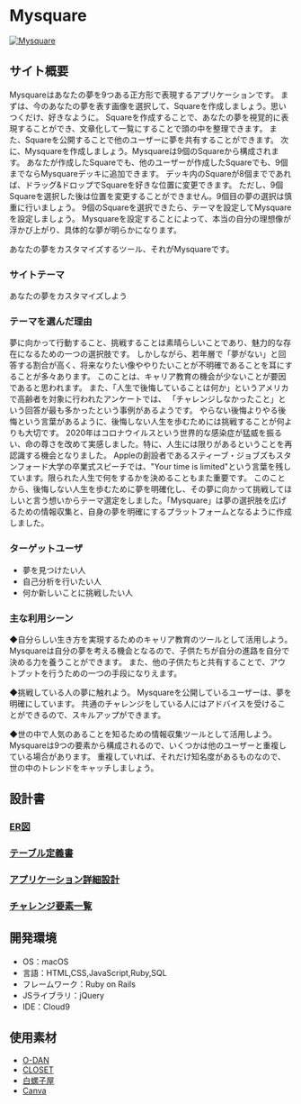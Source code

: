 # Mysquare

[![Mysquare](favicon.jpg)](https://mysquare.work)

## サイト概要
Mysquareはあなたの夢を9つある正方形で表現するアプリケーションです。
まずは、今のあなたの夢を表す画像を選択して、Squareを作成しましょう。思いつくだけ、好きなように。
Squareを作成することで、あなたの夢を視覚的に表現することができ、文章化して一覧にすることで頭の中を整理できます。
また、Squareを公開することで他のユーザーに夢を共有することができます。
次に、Mysquareを作成しましょう。Mysquareは9個のSquareから構成されます。
あなたが作成したSquareでも、他のユーザーが作成したSquareでも、9個までならMysquareデッキに追加できます。
デッキ内のSquareが8個までであれば、ドラッグ&ドロップでSquareを好きな位置に変更できます。
ただし、9個Squareを選択した後は位置を変更することができません。9個目の夢の選択は慎重に行いましょう。
9個のSquareを選択できたら、テーマを設定してMysquareを設定しましょう。
Mysquareを設定することによって、本当の自分の理想像が浮かび上がり、具体的な夢が明らかになります。


あなたの夢をカスタマイズするツール、それがMysquareです。



### サイトテーマ
あなたの夢をカスタマイズしよう


### テーマを選んだ理由
夢に向かって行動すること、挑戦することは素晴らしいことであり、魅力的な存在になるための一つの選択肢です。
しかしながら、若年層で「夢がない」と回答する割合が高く、将来なりたい像ややりたいことが不明確であることを耳にすることが多々あります。
このことは、キャリア教育の機会が少ないことが要因であると思われます。
また、「人生で後悔していることは何か」というアメリカで高齢者を対象に行われたアンケートでは、
「チャレンジしなかったこと」という回答が最も多かったという事例があるようです。
やらない後悔よりやる後悔という言葉があるように、後悔しない人生を歩むためには挑戦することが何よりも大切です。
2020年はコロナウイルスという世界的な感染症が猛威を振るい、命の尊さを改めて実感しました。特に、人生には限りがあるということを再認識する機会となりました。
Appleの創設者であるスティーブ・ジョブズもスタンフォード大学の卒業式スピーチでは、"Your time is limited"という言葉を残しています。限られた人生で何をするかを決めることもまた重要です。
このことから、後悔しない人生を歩むために夢を明確化し、その夢に向かって挑戦してほしいと言う想いからテーマ選定をしました。「Mysquare」は夢の選択肢を広げるための情報収集と、自身の夢を明確にするプラットフォームとなるように作成しました。

### ターゲットユーザ
- 夢を見つけたい人
- 自己分析を行いたい人
- 何か新しいことに挑戦したい人

### 主な利用シーン
◆自分らしい生き方を実現するためのキャリア教育のツールとして活用しよう。
Mysquareは自分の夢を考える機会となるので、子供たちが自分の進路を自分で決める力を養うことができます。
また、他の子供たちと共有することで、アウトプットを行うための一つの手段になりえます。

◆挑戦している人の夢に触れよう。
Mysquareを公開しているユーザーは、夢を明確にしています。
共通のチャレンジをしている人にはアドバイスを受けることができるので、スキルアップができます。

◆世の中で人気のあることを知るための情報収集ツールとして活用しよう。
Mysquareは9つの要素から構成されるので、いくつかは他のユーザーと重複している場合があります。
重複していれば、それだけ知名度があるものなので、世の中のトレンドをキャッチしましょう。

## 設計書
### [ER図](https://app.diagrams.net/#G1rTHHZaN7wPvN_uSVu7oSmYGgBGmGhAHl)

### [テーブル定義書](https://docs.google.com/spreadsheets/d/1_KW9QZaDPD6rbjfGVwB44JcAdsYgJ8il-yI2luZ0sXs/edit#gid=672113846)

### [アプリケーション詳細設計](https://docs.google.com/spreadsheets/d/17SczTU7o-bsSEpG1fepVhi074co9yALC0S2DW6COvJE/edit#gid=2133469642)

### [チャレンジ要素一覧](https://docs.google.com/spreadsheets/d/1Ih0efZr6DwqwUyaLiwTGWKC7A5arf41djxucG45CKX8/edit#gid=0)

## 開発環境
- OS：macOS
- 言語：HTML,CSS,JavaScript,Ruby,SQL
- フレームワーク：Ruby on Rails
- JSライブラリ：jQuery
- IDE：Cloud9

## 使用素材
- [O-DAN](https://o-dan.net/ja/)
- [CLOSET](https://sites.google.com/site/closetvx/Home)
- [白螺子屋](http://hi79.web.fc2.com/material/frame-material.html)
- [Canva](https://www.canva.com)
